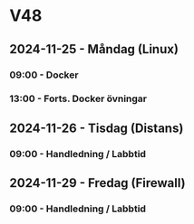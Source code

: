 # V48
## 2024-11-25 - Måndag (Linux)
### 09:00 - Docker
### 13:00 - Forts. Docker övningar

## 2024-11-26 - Tisdag (Distans)
### 09:00 - Handledning / Labbtid

## 2024-11-29 - Fredag (Firewall)
### 09:00 - Handledning / Labbtid